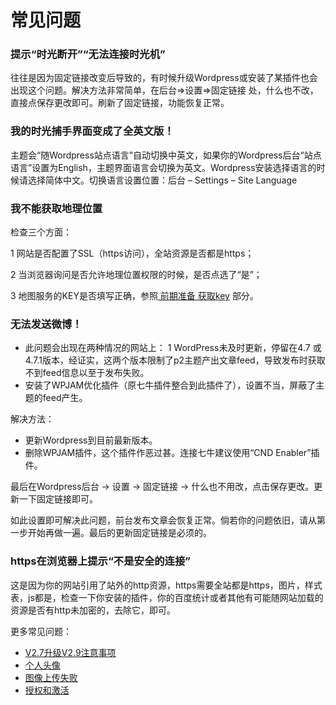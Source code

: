 # 常见问题

### 提示“时光断开”“无法连接时光机”

往往是因为固定链接改变后导致的，有时候升级Wordpress或安装了某插件也会出现这个问题。解决方法非常简单，在后台=>设置=>固定链接 处，什么也不改，直接点保存更改即可。刷新了固定链接，功能恢复正常。

### 我的时光捕手界面变成了全英文版！

主题会“随Wordpress站点语言”自动切换中英文，如果你的Wordpress后台“站点语言”设置为English，主题界面语言会切换为英文。Wordpress安装选择语言的时候请选择简体中文。切换语言设置位置：后台 – Settings – Site Language

### 我不能获取地理位置

检查三个方面：

1 网站是否配置了SSL（https访问），全站资源是否都是https；

2 当浏览器询问是否允许地理位置权限的时候，是否点选了“是”；

3 地图服务的KEY是否填写正确，参照[ 前期准备 获取key](https://doc.dukeyin.com/keepmins/zh/preinstall/) 部分。

### 无法发送微博！

- 此问题会出现在两种情况的网站上：
  1 WordPress未及时更新，停留在4.7 或 4.7.1版本，经证实，这两个版本限制了p2主题产出文章feed，导致发布时获取不到feed信息以至于发布失败。
- 安装了WPJAM优化插件（原七牛插件整合到此插件了），设置不当，屏蔽了主题的feed产生。

解决方法：

- 更新Wordpress到目前最新版本。
- 删除WPJAM插件，这个插件作恶过甚。连接七牛建议使用“CND Enabler”插件。

最后在Wordpress后台 -> 设置 -> 固定链接 -> 什么也不用改，点击保存更改。更新一下固定链接即可。

如此设置即可解决此问题，前台发布文章会恢复正常。倘若你的问题依旧，请从第一步开始再做一遍。最后的更新固定链接是必须的。

### https在浏览器上提示“不是安全的连接”

这是因为你的网站引用了站外的http资源，https需要全站都是https，图片，样式表，js都是，检查一下你安装的插件，你的百度统计或者其他有可能随网站加载的资源是否有http未加密的，去除它，即可。



更多常见问题：

- [V2.7升级V2.9注意事项](4/2-7to2-9.md)
- [个人头像](4/gravatar.md)
- [图像上传失败](4/image-uploading-failure.md)
- [授权和激活](4/authorization.md)